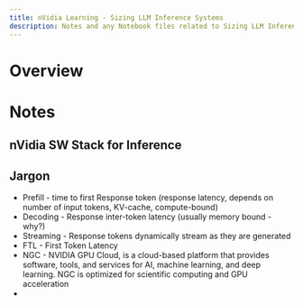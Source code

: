 ```yaml
---
title: nVidia Learning - Sizing LLM Inference Systems
description: Notes and any Notebook files related to Sizing LLM Inference Systems class from nVidia Learning
---
```


# Overview



# Notes

## nVidia SW Stack for Inference



## Jargon

- Prefill - time to first Response token (response latency, depends on number of input tokens, KV-cache, compute-bound)
- Decoding - Response inter-token latency (usually memory bound - why?)
- Streaming - Response tokens dynamically stream as they are generated
- FTL - First Token Latency
- NGC - NVIDIA GPU Cloud, is a cloud-based platform that provides software, tools, and services for AI, machine learning, and deep learning. NGC is optimized for scientific computing and GPU acceleration
- 